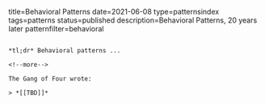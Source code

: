 title=Behavioral Patterns
date=2021-06-08
type=patternsindex
tags=patterns
status=published
description=Behavioral Patterns, 20 years later
patternfilter=behavioral
~~~~~~

*tl;dr* Behavioral patterns ...

<!--more-->

The Gang of Four wrote:

> *[[TBD]]*

